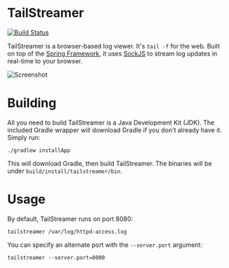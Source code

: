 TailStreamer
============

[![Build Status](https://travis-ci.org/joeattardi/tailstreamer.png?branch=master)](https://travis-ci.org/joeattardi/tailstreamer)

TailStreamer is a browser-based log viewer. It's `tail -f` for the web. Built on top of the [Spring Framework](https://github.com/spring-projects/spring-framework), it uses [SockJS](https://github.com/sockjs/sockjs-client) to stream log updates in real-time to your browser.

![Screenshot](http://joeattardi.github.io/tailstreamer/screenshot.png)

# Building
All you need to build TailStreamer is a Java Development Kit (JDK). The included Gradle wrapper will download Gradle if you don't already have it. Simply run:

    ./gradlew installApp
    
This will download Gradle, then build TailStreamer. The binaries will be under `build/install/tailstreamer/bin`.

# Usage
By default, TailStreamer runs on port 8080:

    tailstreamer /var/log/httpd-access.log
    
You can specify an alternate port with the `--server.port` argument:

    tailstreamer --server.port=8000
    
    
    
